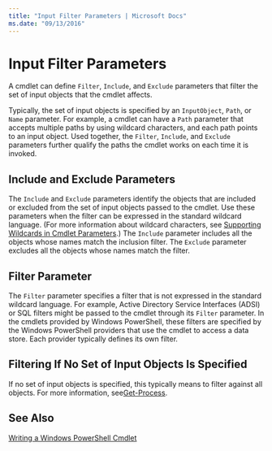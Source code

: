 ```yaml
---
title: "Input Filter Parameters | Microsoft Docs"
ms.date: "09/13/2016"
---
```

# Input Filter Parameters

A cmdlet can define `Filter`, `Include`, and `Exclude` parameters that filter the set of input objects that the cmdlet affects.

Typically, the set of input objects is specified by an `InputObject`, `Path`, or `Name` parameter. For example, a cmdlet can have a `Path` parameter that accepts multiple paths by using wildcard characters, and each path points to an input object. Used together, the `Filter`, `Include`, and `Exclude` parameters further qualify the paths the cmdlet works on each time it is invoked.

## Include and Exclude Parameters

The `Include` and `Exclude` parameters identify the objects that are included or excluded from the set of input objects passed to the cmdlet. Use these parameters when the filter can be expressed in the standard wildcard language. (For more information about wildcard characters, see [Supporting Wildcards in Cmdlet Parameters](./supporting-wildcard-characters-in-cmdlet-parameters.md).) The `Include` parameter includes all the objects whose names match the inclusion filter. The `Exclude` parameter excludes all the objects whose names match the filter.

## Filter Parameter

The `Filter` parameter specifies a filter that is not expressed in the standard wildcard language. For example, Active Directory Service Interfaces (ADSI) or SQL filters might be passed to the cmdlet through its `Filter` parameter. In the cmdlets provided by Windows PowerShell, these filters are specified by the Windows PowerShell providers that use the cmdlet to access a data store. Each provider typically defines its own filter.

## Filtering If No Set of Input Objects Is Specified

If no set of input objects is specified, this typically means to filter against all objects. For more information, see[Get-Process](/powershell/module/Microsoft.PowerShell.Management/Get-Process).

## See Also

[Writing a Windows PowerShell Cmdlet](./writing-a-windows-powershell-cmdlet.md)
